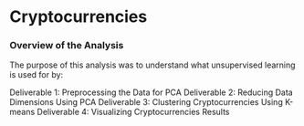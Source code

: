 # Cryptocurrencies
### Overview of the Analysis

The purpose of this analysis was to understand what unsupervised learning is used for by:

Deliverable 1: Preprocessing the Data for PCA
Deliverable 2: Reducing Data Dimensions Using PCA
Deliverable 3: Clustering Cryptocurrencies Using K-means
Deliverable 4: Visualizing Cryptocurrencies Results
